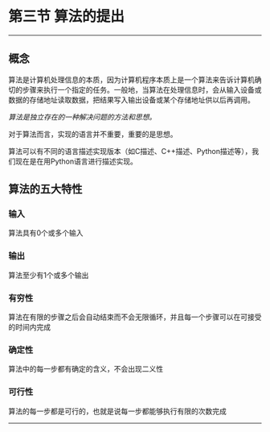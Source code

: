 # 第三节 算法的提出


***

## 概念

算法是计算机处理信息的本质，因为计算机程序本质上是一个算法来告诉计算机确切的步骤来执行一个指定的任务。一般地，当算法在处理信息时，会从输入设备或数据的存储地址读取数据，把结果写入输出设备或某个存储地址供以后再调用。

*算法是独立存在的一种解决问题的方法和思想。*

对于算法而言，实现的语言并不重要，重要的是思想。

算法可以有不同的语言描述实现版本（如C描述、C++描述、Python描述等），我们现在是在用Python语言进行描述实现。

## 算法的五大特性

### 输入

算法具有0个或多个输入

### 输出 

算法至少有1个或多个输出

### 有穷性

算法在有限的步骤之后会自动结束而不会无限循环，并且每一个步骤可以在可接受的时间内完成

### 确定性

算法中的每一步都有确定的含义，不会出现二义性

### 可行性

算法的每一步都是可行的，也就是说每一步都能够执行有限的次数完成


***